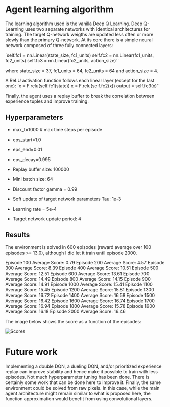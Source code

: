 # Agent learning algorithm

The learning algorithm used is the vanilla Deep Q Learning.
Deep Q-Learning uses two separate networks with identical architectures for training. The target Q-network weigths are updated less often or more slowly than the primary Q-network.
At its core there is a simple neural network composed of three fully connected layers:

`self.fc1 = nn.Linear(state_size, fc1_units)
self.fc2 = nn.Linear(fc1_units, fc2_units)
self.fc3 = nn.Linear(fc2_units, action_size)``

where state_size = 37, fc1_units = 64, fc2_units = 64 and action_size = 4.

A ReLU activation function follows each linear layer (except for the last one):
`x = F.relu(self.fc1(state))
x = F.relu(self.fc2(x))
output = self.fc3(x)``

Finally, the agent uses a replay buffer to break the correlation between experience tuples and improve training.

## Hyperparameters

- max_t=1000     # max time steps per episode
- eps_start=1.0
- eps_end=0.01
- eps_decay=0.995

- Replay buffer size: 100000
- Mini batch size: 64
- Discount factor gamma = 0.99
- Soft update of target network parameters Tau: 1e-3              
- Learning rate = 5e-4               
- Target network update period: 4


## Results
The environment is solved in 600 episodes (reward average over 100 episodes >= 13.0), although I did let it train until episode 2000.

Episode 100	Average Score: 0.79
Episode 200	Average Score: 4.57
Episode 300	Average Score: 8.39
Episode 400	Average Score: 10.51
Episode 500	Average Score: 12.51
Episode 600	Average Score: 13.61
Episode 700	Average Score: 14.49
Episode 800	Average Score: 14.15
Episode 900	Average Score: 14.91
Episode 1000	Average Score: 15.41
Episode 1100	Average Score: 15.45
Episode 1200	Average Score: 15.81
Episode 1300	Average Score: 16.72
Episode 1400	Average Score: 16.58
Episode 1500	Average Score: 16.42
Episode 1600	Average Score: 16.74
Episode 1700	Average Score: 16.94
Episode 1800	Average Score: 15.78
Episode 1900	Average Score: 16.18
Episode 2000	Average Score: 16.46


The image below shows the score as a function of the episodes:

![Scores](pics/scores-episodes)


# Future work
Implementing a double DQN, a dueling DQN, and/or prioritized experience replay can improve stability and hence make it possible to train with less episodes.
Not much hyperparameter tuning has been done. There is certainly some work that can be done here to improve it.
Finally, the same environment could be solved from raw pixels. In this case, while the main agent architecture might remain similar to what is proposed here, the function approximation would benefit from using convolutional layers.
